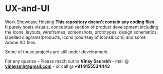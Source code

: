 # UX-and-UI
 Work Showcase Hosting
**This repository doesn't contain any coding files.**
It purely hosts visuals, conceptual section of product development including the icons, layouts, wireframes, screenshots, prototypes, design schematics, labelled diagrams/products, icons (courtsey of icons8.com) and some Adobe XD files.

Some of these projects are still under development.

For any queries -
Please reach out to **Vinay Saurabh** -
mail @ **vinaysmh@gmail.com** -
or call @ **+91 9155534443**
